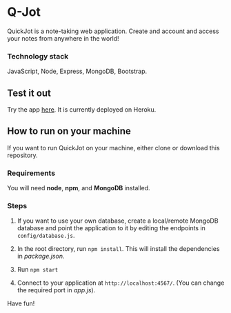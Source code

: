 # Q-Jot
QuickJot is a note-taking web application. Create and account and access your notes from anywhere in the world!

### Technology stack

JavaScript, Node, Express, MongoDB, Bootstrap.

## Test it out
Try the app [here](https://quickjot.herokuapp.com/). It is currently deployed on Heroku.

## How to run on your machine
If you want to run QuickJot on your machine, either clone or download this repository.

### Requirements

You will need **node**, **npm**, and **MongoDB** installed. 

### Steps

1. If you want to use your own database, create a local/remote MongoDB database and point the application to it by editing the endpoints in `config/database.js`.

2. In the root directory, run `npm install`. This will install the dependencies in *package.json*.

3. Run `npm start`

4. Connect to your application at `http://localhost:4567/`. (You can change the required port in *app.js*).

Have fun!



